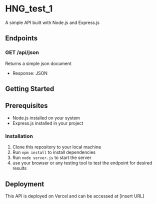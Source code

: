 # HNG_test_1

A simple API built with Node.js and Express.js


## Endpoints

### GET /api/json

Returns a simple json document

* Response: JSON

## Getting Started

## Prerequisites

* Node.js installed on your system
* Express.js installed in your project

### Installation

1. Clone this repository to your local machine
2. Run `npm install` to install dependencies
3. Run `node server.js` to start the server
4. use your browser or any testing tool to test the endpoint for desired results 

## Deployment

This API is deployed on Vercel and can be accessed at [insert URL]



